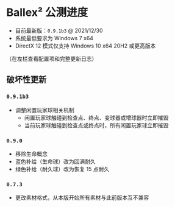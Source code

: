 # Ballex² 公测进度

- 目前最新版：`0.9.1b3` @ 2021/12/30
- 系统最低要求为 Windows 7 x64
- DirectX 12 模式仅支持 Windows 10 x64 20H2 或更高版本

（在左栏查看配置项和完整更新日志）

## 破坏性更新

### `0.9.1b3`

- 调整闲置玩家球相关机制
  - 闲置玩家球触碰到检查点、终点、变球器或增球器时立即摧毁
  - 当前玩家球触碰到检查点或终点时，所有闲置玩家球立即摧毁

### `0.9.0`

- 移除生命概念
- 蓝色补给（生命球）改为回满耐久
- 绿色补给（耐久球）改为恢复 15 点耐久

### `0.7.3`

- 更改素材格式，从本版开始所有素材与此前版本互不兼容
